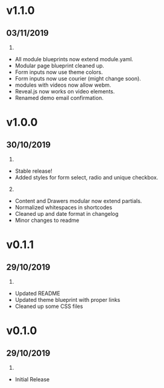 # v1.1.0
##  03/11/2019

1. [](#improved)
* All module blueprints now extend module.yaml.
* Modular page blueprint cleaned up.
* Form inputs now use theme colors.
* Form inputs now use courier (might change soon).
* modules with videos now allow webm.
* Reveal.js now works on video elements.
* Renamed demo email confirmation.

# v1.0.0
##  30/10/2019

1. [](#new)
* Stable release!
* Added styles for form select, radio and unique checkbox.
2. [](#improved)
* Content and Drawers modular now extend partials.
* Normalized whitespaces in shortcodes
* Cleaned up and date format in changelog
* Minor changes to readme

# v0.1.1
##  29/10/2019

1. [](#improved)
* Updated README
* Updated theme blueprint with proper links
* Cleaned up some CSS files

# v0.1.0
##  29/10/2019

1. [](#new)
* Initial Release
